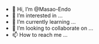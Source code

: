 - 👋 Hi, I’m @Masao-Endo
- 👀 I’m interested in ...
- 🌱 I’m currently learning ...
- 💞️ I’m looking to collaborate on ...
- 📫 How to reach me ...

<!---
Masao-Endo/Masao-Endo is a ✨ special ✨ repository because its `README.md` (this file) appears on your GitHub profile.
You can click the Preview link to take a look at your changes.
--->
